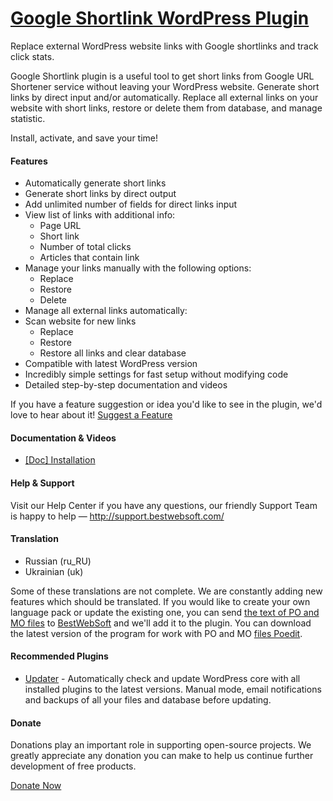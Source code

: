 <a href="http://bestwebsoft.com/products/wordpress/plugins/google-shortlink/" target=_blank>Google Shortlink WordPress Plugin</a>
========================

Replace external WordPress website links with Google shortlinks and track click stats.

<p>Google Shortlink plugin is a useful tool to get short links from Google URL Shortener service without leaving your WordPress website. Generate short links by direct input and/or automatically. Replace all external links on your website with short links, restore or delete them from database, and manage statistic.</p>

<p>Install, activate, and save your time!</p>


<div class='video'></div>


<h4>Features</h4>

<ul>
<li>Automatically generate short links </li>
<li>Generate short links by direct output</li>
<li>Add unlimited number of fields for direct links input</li>
<li>View list of links with additional info:

<ul>
<li>Page URL</li>
<li>Short link</li>
<li>Number of total clicks</li>
<li>Articles that contain link</li>
</ul></li>
<li>Manage your links manually with the following options:

<ul>
<li>Replace</li>
<li>Restore</li>
<li>Delete</li>
</ul></li>
<li>Manage all external links automatically:</li>
<li>Scan website for new links

<ul>
<li>Replace </li>
<li>Restore </li>
<li>Restore all links and clear database</li>
</ul></li>
<li>Compatible with latest WordPress version</li>
<li>Incredibly simple settings for fast setup without modifying code</li>
<li>Detailed step-by-step documentation and videos</li>
</ul>

<p>If you have a feature suggestion or idea you'd like to see in the plugin, we'd love to hear about it! <a href="http://support.bestwebsoft.com/hc/en-us/requests/new">Suggest a Feature</a></p>

<h4>Documentation &#38; Videos</h4>

<ul>
<li><a href="https://docs.google.com/document/d/1DAvJCKv4sj2wxBQmWVKtABYk3kwkTS_cKhJIiPGlG3o/">[Doc] Installation</a></li>
</ul>

<h4>Help &#38; Support</h4>

<p>Visit our Help Center if you have any questions, our friendly Support Team is happy to help &#8212; <a href="http://support.bestwebsoft.com/">http://support.bestwebsoft.com/</a></p>

<h4>Translation</h4>

<ul>
<li>Russian (ru_RU)</li>
<li>Ukrainian (uk)</li>
</ul>

<p>Some of these translations are not complete. We are constantly adding new features which should be translated. If you would like to create your own language pack or update the existing one, you can send <a href="http://codex.wordpress.org/Translating_WordPress">the text of PO and MO files</a> to <a href="http://support.bestwebsoft.com/hc/en-us/requests/new">BestWebSoft</a> and we'll add it to the plugin. You can download the latest version of the program for work with PO and MO <a href="http://www.poedit.net/download.php">files Poedit</a>.</p>

<h4>Recommended Plugins</h4>

<ul>
<li><a href="http://bestwebsoft.com/products/wordpress/plugins/updater/?k=ed72e881dcfb65a3487b083775c694c1">Updater</a> - Automatically check and update WordPress core with all installed plugins to the latest versions. Manual mode, email notifications and backups of all your files and database before updating.</li>
</ul>

<h4>Donate</h4>

<p>Donations play an important role in supporting open-source projects. We greatly appreciate any donation you can make to help us continue further development of free products.</p>

<p><a href="http://bestwebsoft.com/donate/">Donate Now</a></p>